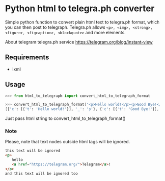 # Python html to telegra.ph converter

Simple python function to convert plain html text to telegra.ph format, which you can then post to telegraph.
Telegra.ph allows `<p>, <img>, <strong>, <figure>, <figcaption>, <blockquote>` and more elements.

About telegram telegra.ph service https://telegram.org/blog/instant-view

## Requirements
* lxml

## Usage
```python
>>> from html_to_telegraph import convert_html_to_telegraph_format

>>> convert_html_to_telegraph_format('<p>Hello world!</p><p>Good Bye!</p>')
[{'c': [{'t': 'Hello world!'}], '_': 'p'}, {'c': [{'t': 'Good Bye!'}], '_': 'p'}]

```
Just pass html string to convert_html_to_telegraph_format()


### Note
Please, note that text nodes outside html tags will be ignored.
```html
this text will be ignored
<p>
   hello 
   <a href="https://telegram.org/">Telegram</a>!
</p>
and this text will be ignored too
```
